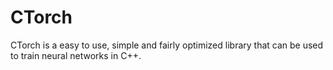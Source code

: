 # CTorch

CTorch is a easy to use, simple and fairly optimized library that can be used to train neural networks in C++.
